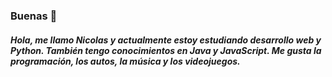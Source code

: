 ### Buenas 👋
##### Hola, me llamo Nicolas y actualmente estoy estudiando desarrollo web y Python. También tengo conocimientos en Java y JavaScript. Me gusta la programación, los autos, la música y los videojuegos.

<!--
**Delsa40/Delsa40** is a ✨ _special_ ✨ repository because its `README.md` (this file) appears on your GitHub profile.

Here are some ideas to get you started:

- 🔭 I’m currently working on ...
- 🌱 I’m currently learning ...
- 👯 I’m looking to collaborate on ...
- 🤔 I’m looking for help with ...
- 💬 Ask me about ...
- 📫 How to reach me: ...
- 😄 Pronouns: ...
- ⚡ Fun fact: ...
-->
